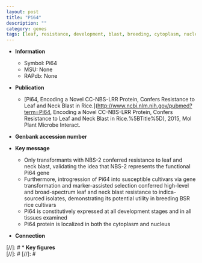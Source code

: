 ```yaml
---
layout: post
title: "Pi64"
description: ""
category: genes
tags: [leaf, resistance, development, blast, breeding, cytoplasm, nucleus, blast resistance]
---
```


* **Information**  
    + Symbol: Pi64  
    + MSU: None  
    + RAPdb: None  

* **Publication**  
    + [Pi64, Encoding a Novel CC-NBS-LRR Protein, Confers Resistance to Leaf and Neck Blast in Rice.](http://www.ncbi.nlm.nih.gov/pubmed?term=Pi64, Encoding a Novel CC-NBS-LRR Protein, Confers Resistance to Leaf and Neck Blast in Rice.%5BTitle%5D), 2015, Mol Plant Microbe Interact.

* **Genbank accession number**  

* **Key message**  
    + Only transformants with NBS-2 conferred resistance to leaf and neck blast, validating the idea that NBS-2 represents the functional Pi64 gene
    + Furthermore, introgression of Pi64 into susceptible cultivars via gene transformation and marker-assisted selection conferred high-level and broad-spectrum leaf and neck blast resistance to indica-sourced isolates, demonstrating its potential utility in breeding BSR rice cultivars
    + Pi64 is constitutively expressed at all development stages and in all tissues examined
    + Pi64 protein is localized in both the cytoplasm and nucleus

* **Connection**  

[//]: # * **Key figures**  
[//]: # 
[//]: # 

